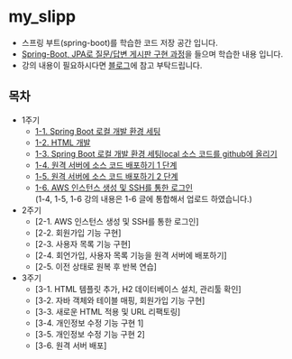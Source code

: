 # my_slipp
- 스프링 부트(spring-boot)를 학습한 코드 저장 공간 입니다.
- [Spring-Boot, JPA로 질문/답변 게시판 구현 과정]()을 들으며 학습한 내용 입니다. 
- 강의 내용이 필요하시다면 [블로그](https://pbg0205.tistory.com/category/Programming/Spring-boot)에 참고 부탁드립니다.

## 목차
- 1주기
    - [1-1. Spring Boot 로컬 개발 환경 세팅](https://pbg0205.tistory.com/14?category=850277)
    - [1-2. HTML 개발](https://pbg0205.tistory.com/18?category=850277)
    - [1-3. Spring Boot 로컬 개발 환경 세팅local 소스 코드를 github에 올리기](https://pbg0205.tistory.com/19?category=850277)
    - [1-4. 원격 서버에 소스 코드 배포하기 1 단계](https://pbg0205.tistory.com/21?category=850277)
    - [1-5. 원격 서버에 소스 코드 배포하기 2 단계](https://pbg0205.tistory.com/21?category=850277)
    - [1-6. AWS 인스턴스 생성 및 SSH를 통한 로그인](https://pbg0205.tistory.com/21?category=850277)   
    (1-4, 1-5, 1-6 강의 내용은 1-6 글에 통합해서 업로드 하였습니다.)
- 2주기
    - [2-1. AWS 인스턴스 생성 및 SSH를 통한 로그인]
    - [2-2. 회원가입 기능 구현]
    - [2-3. 사용자 목록 기능 구현]
    - [2-4. 회언가입, 사용자 목록 기능을 원격 서버에 배포하기]
    - [2-5. 이전 상태로 원복 후 반복 연습]
- 3주기
    - [3-1. HTML 템플릿 추가, H2 데이터베이스 설치, 관리툴 확인]
    - [3-2. 자바 객체와 테이블 매핑, 회원가입 기능 구현]
    - [3-3. 새로운 HTML 적용 및 URL 리팩토링]
    - [3-4. 개인정보 수정 기능 구현 1]
    - [3-5. 개인정보 수정 기능 구현 2]
    - [3-6. 원격 서버 배포]
